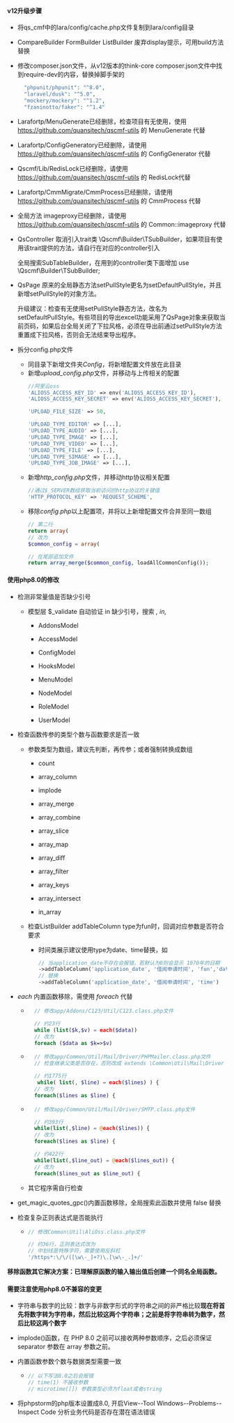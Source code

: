 #### v12升级步骤

+ 将qs_cmf中的lara/config/cache.php文件复制到lara/config目录

+ CompareBuilder FormBuilder ListBuilder 废弃display提示，可用build方法替换
  
+ 修改composer.json文件，从v12版本的think-core composer.json文件中找到require-dev的内容，替换掉脚手架的
  ```php
    "phpunit/phpunit": "^8.0",
    "laravel/dusk": "^5.0",
    "mockery/mockery": "^1.2",
    "fzaninotto/faker": "^1.4"
  ```

+ Larafortp/MenuGenerate已经删除，检查项目有无使用，使用 https://github.com/quansitech/qscmf-utils 的 MenuGenerate 代替

+ Larafortp/ConfigGeneratory已经删除，请使用 https://github.com/quansitech/qscmf-utils 的 ConfigGenerator 代替

+ Qscmf/Lib/RedisLock已经删除，请使用 https://github.com/quansitech/qscmf-utils 的 RedisLock代替

+ Larafortp/CmmMigrate/CmmProcess已经删除，请使用 https://github.com/quansitech/qscmf-utils 的 CmmProcess 代替

+ 全局方法 imageproxy已经删除，请使用 https://github.com/quansitech/qscmf-utils 的 Common::imageproxy 代替

+ QsController 取消引入trait类 \Qscmf\Builder\TSubBuilder，如果项目有使用该trait提供的方法，请自行在对应的controller引入

  全局搜索SubTableBuilder，在用到的controller类下面增加 use \Qscmf\Builder\TSubBuilder;

+ QsPage 原来的全局静态方法setPullStyle更名为setDefaultPullStyle，并且新增setPullStyle的对象方法。
  
  升级建议：检查有无使用setPullStyle静态方法，改名为setDefaultPullStyle。有些项目的导出excel功能采用了QsPage对象来获取当前页码，如果后台全局关闭了下拉风格，必须在导出前通过setPullStyle方法重置成下拉风格，否则会无法结束导出程序。

+ 拆分config.php文件
  + 同目录下新增文件夹*Config*，将新增配置文件放在此目录
  + 新增*upload_config.php*文件，并移动与上传相关的配置
    ```php
    //阿里云oss
    'ALIOSS_ACCESS_KEY_ID' => env('ALIOSS_ACCESS_KEY_ID'),
    'ALIOSS_ACCESS_KEY_SECRET' => env('ALIOSS_ACCESS_KEY_SECRET'),

    'UPLOAD_FILE_SIZE' => 50,
    
    'UPLOAD_TYPE_EDITOR' => [...],
    'UPLOAD_TYPE_AUDIO' => [...],
    'UPLOAD_TYPE_IMAGE' => [...],
    'UPLOAD_TYPE_VIDEO' => [...],
    'UPLOAD_TYPE_FILE' => [...],
    'UPLOAD_TYPE_SIMAGE' => [...],
    'UPLOAD_TYPE_JOB_IMAGE' => [...],
    ```
  + 新增*http_config.php*文件，并移动http协议相关配置
    ```php
    //通过$_SERVER数组获取当前访问的http协议的关键值
    'HTTP_PROTOCOL_KEY' => 'REQUEST_SCHEME',
    ```
  + 移除*config.php*以上配置项，并将以上新增配置文件合并至同一数组
    ```php
    // 第二行    
    return array(
    // 改为
    $common_config = array(
    
    // 在尾部追加文件
    return array_merge($common_config, loadAllCommonConfig());
    ```
  

#### 使用php8.0的修改

+ 检测非常量值是否缺少引号
  
  + 模型层 $_validate 自动验证 in 缺少引号，搜索 *, in,*
    
    + AddonsModel
    
    + AccessModel
    
    + ConfigModel
    
    + HooksModel
    
    + MenuModel
    
    + NodeModel
      
    + RoleModel
    
    + UserModel

+ 检查函数传参的类型个数与函数要求是否一致
  
  + 参数类型为数组，建议先判断，再传参；或者强制转换成数组
    
    + count
    
    + array_column
    
    + implode
    
    + array_merge
    
    + array_combine
    
    + array_slice
    
    + array_map
    
    + array_diff
    
    + array_filter
    
    + array_keys
    
    + array_intersect
  
    + in_array
  
  + 检查ListBuilder addTableColumn type为fun时，回调对应参数是否符合要求
    
    + 时间类展示建议使用type为date、time替换，如
      
      ```php
      // 当application_date不存在会报错，若默认为0则会显示 1970年的日期
      ->addTableColumn('application_date', '借阅申请时间', 'fun','date("Y-m-d H:i:s", __data_id__)')
      // 替换
      ->addTableColumn('application_date', '借阅申请时间', 'time')
      ```

+ *each* 内置函数移除，需使用 *foreach* 代替
  
  + ```php
      // 修改app/Addons/C123/Util/C123.class.php文件
    
      // 约23行 
      while (list($k,$v) = each($data))  
      // 改为 
      foreach ($data as $k=>$v)
    ```
  
  + ```php
      // 修改app/Common/Util/Mail/Driver/PHPMailer.class.php文件
      // 检查继承父类是否存在，否则改成 extends \Common\Util\Mail\Driver
    
      // 约1775行
       while( list(, $line) = each($lines) ) { 
      // 改为 
      foreach($lines as $line) {
    ```
  
  + ```php
      // 修改app/Common/Util/Mail/Driver/SMTP.class.php文件
    
      // 约393行 
      while(list(,$line) = @each($lines)) { 
      // 改为 
      foreach($lines as $line) {
    
      // 约422行 
      while(list(,$line_out) = @each($lines_out)) { 
      // 改为 
      foreach($lines_out as $line_out) {
    ```
  
  + 其它程序需自行检查

+ get_magic_quotes_gpc()内置函数移除，全局搜索此函数并使用 false 替换

+ 检查复杂正则表达式是否能执行
  
  + ```php
    // 修改Common\Util\AliOss.class.php文件
    
    // 约36行，正则表达式改为
    // 中划线是特殊字符，需要使用反斜杠
    '/https*:\/\/([\w\-_]+?)\.[\w\-_.]+/' 
    ```

**移除函数其它解决方案：已理解原函数的输入输出值后创建一个同名全局函数。**

#### 需要注意使用php8.0不兼容的变更

+ 字符串与数字的比较：数字与非数字形式的字符串之间的非严格比较**现在将首先将数字转为字符串，然后比较这两个字符串；之前是将字符串转为数字，然后比较这两个数字**

+ implode()函数，在 PHP 8.0 之前可以接收两种参数顺序，之后必须保证 separator 参数在 array 参数之前。

+ 内置函数参数个数与数据类型需要一致
  + ```php
    // 以下写法8.0之后会报错
    // time(1) 不接收参数
    // microtime([]) 参数类型必须为float或者string
    ```

+ 将phpstorm的php版本设置成8.0, 开启View--Tool Windows--Problems--Inspect Code 分析业务代码是否存在潜在语法错误
